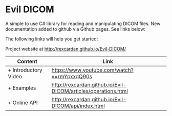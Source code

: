 
Evil DICOM
=============

A simple to use C# library for reading and manipulating DICOM files. 
New documentation added to github via Github pages. See links below:

The following links will help you get started:

Project website at 
http://rexcardan.github.io/Evil-DICOM/

Content | Link
------------- | -------------
+	Introductory Video | https://www.youtube.com/watch?v=rmYpxxqQ90s
+	Examples | http://rexcardan.github.io/Evil-DICOM/articles/operations.html
+	Online API | http://rexcardan.github.io/Evil-DICOM/api/index.html
